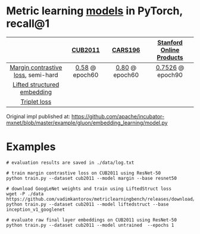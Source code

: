 # Metric learning [models](loss.py) in PyTorch, recall@1
| |[CUB2011](http://www.vision.caltech.edu/visipedia/CUB-200-2011.html) | [CARS196](http://ai.stanford.edu/~jkrause/cars/car_dataset.html) | [Stanford Online Products](http://cvgl.stanford.edu/projects/lifted_struct/)
|:---:|:---:|:---:|:---:|
| [Margin contrastive loss](https://arxiv.org/abs/1706.07567), semi-hard | [0.58](./data/log.txt.margin_cub2011) @ epoch60 |  [0.80](./data/log.txt.margin_cars196) @ epoch60 | [0.7526](./data/log.txt.margin_stanfordonlineproducts) @ epoch90 | 
| [Lifted structured embedding](https://arxiv.org/abs/1511.06452) |
| [Triplet loss](https://arxiv.org/abs/1503.03832)|

Original impl published at: https://github.com/apache/incubator-mxnet/blob/master/example/gluon/embedding_learning/model.py

# Examples
```shell
# evaluation results are saved in ./data/log.txt

# train margin contrastive loss on CUB2011 using ResNet-50
python train.py --dataset cub2011 --model margin --base resnet50

# download GoogLeNet weights and train using LiftedStruct loss
wget -P ./data https://github.com/vadimkantorov/metriclearningbench/releases/download/data/googlenet.h5
python train.py --dataset cub2011 --model liftedstruct --base inception_v1_googlenet

# evaluate raw final layer embeddings on CUB2011 using ResNet-50
python train.py --dataset cub2011 --model untrained  --epochs 1
```

